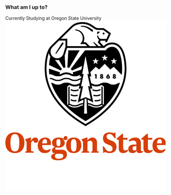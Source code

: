 ### What am I up to?
Currently Studying at Oregon State University
<img src="OSU_vertical_2C_O_over_W.png" />
